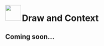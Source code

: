 <image width="50px" src="https://raw.githubusercontent.com/sminez/penrose/develop/icon.svg" align="left"></image>
# Draw and Context

## Coming soon...
